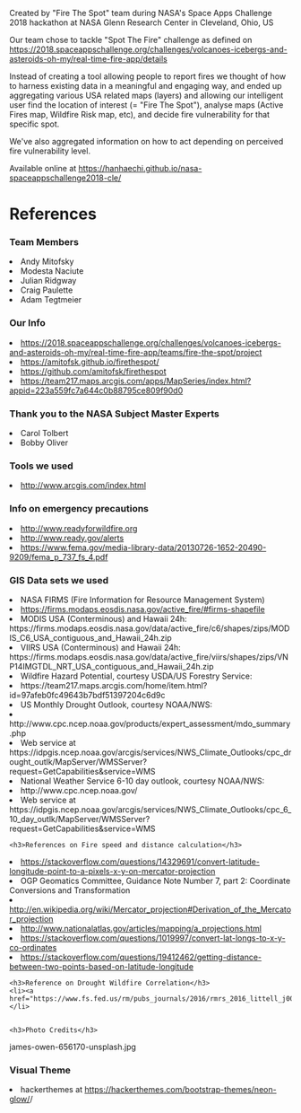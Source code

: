 Created by "Fire The Spot" team during NASA's Space Apps Challenge 2018 hackathon at NASA Glenn Research Center in Cleveland, Ohio, US

Our team chose to tackle "Spot The Fire" challenge as defined on https://2018.spaceappschallenge.org/challenges/volcanoes-icebergs-and-asteroids-oh-my/real-time-fire-app/details

Instead of creating a tool allowing people to report fires we thought of how to harness existing data in a meaningful and engaging way, and ended up aggregating various USA related maps (layers) and allowing our intelligent user find the location of interest (= "Fire The Spot"), analyse maps (Active Fires map, Wildfire Risk map, etc), and decide fire vulnerability for that specific spot. 

We've also aggregated information on how to act depending on perceived fire vulnerability level.

Available online at https://hanhaechi.github.io/nasa-spaceappschallenge2018-cle/

<h1>References</h1>

<h3>Team Members</h3>
<li>Andy Mitofsky</li>
<li>Modesta Naciute</li>
<li>Julian Ridgway</li>
<li>Craig Paulette</li>
<li>Adam Tegtmeier</li>


<h3>Our Info</h3>

<li><a href="https://2018.spaceappschallenge.org/challenges/volcanoes-icebergs-and-asteroids-oh-my/real-time-fire-app/teams/fire-the-spot/project">https://2018.spaceappschallenge.org/challenges/volcanoes-icebergs-and-asteroids-oh-my/real-time-fire-app/teams/fire-the-spot/project</a></li>
<li><a href="https://amitofsk.github.io/firethespot/">https://amitofsk.github.io/firethespot/</a></li>
<li><a href="https://github.com/amitofsk/firethespot">https://github.com/amitofsk/firethespot</a></li>
<li><a href="https://team217.maps.arcgis.com/apps/MapSeries/index.html?appid=223a559fc7a644c0b88795ce809f90d0">https://team217.maps.arcgis.com/apps/MapSeries/index.html?appid=223a559fc7a644c0b88795ce809f90d0</a></li>

<h3>Thank you to the NASA Subject Master Experts</h3>
<li>Carol Tolbert</li> 
<li>Bobby Oliver</li>

<h3>Tools we used</h3>
<li><a href="http://www.arcgis.com/index.html">http://www.arcgis.com/index.html</a></li>

<h3>Info on emergency precautions</h3>
<li><a href="http://www.readyforwildfire.org">http://www.readyforwildfire.org</a></li>
<li><a href="http://www.ready.gov/alerts">http://www.ready.gov/alerts</a></li>
<li><a href="https://www.fema.gov/media-library-data/20130726-1652-20490-9209/fema_p_737_fs_4.pdf">https://www.fema.gov/media-library-data/20130726-1652-20490-9209/fema_p_737_fs_4.pdf</a></li>

<h3>GIS Data sets we used</h3>
<li>NASA FIRMS (Fire Information for Resource Management System)
<li><a href="https://firms.modaps.eosdis.nasa.gov/active_fire/#firms-shapefile">https://firms.modaps.eosdis.nasa.gov/active_fire/#firms-shapefile</a></li>

<li>MODIS USA (Conterminous) and Hawaii 24h: https://firms.modaps.eosdis.nasa.gov/data/active_fire/c6/shapes/zips/MODIS_C6_USA_contiguous_and_Hawaii_24h.zip</li>

<li>VIIRS USA (Conterminous) and Hawaii 24h: https://firms.modaps.eosdis.nasa.gov/data/active_fire/viirs/shapes/zips/VNP14IMGTDL_NRT_USA_contiguous_and_Hawaii_24h.zip</li>

<li>Wildfire Hazard Potential, courtesy USDA/US Forestry Service:</li>
<li>https://team217.maps.arcgis.com/home/item.html?id=97afeb0fc49643b7bdf51397204c6d9c</li>

<li>US Monthly Drought Outlook, courtesy NOAA/NWS:</li>

<li>http://www.cpc.ncep.noaa.gov/products/expert_assessment/mdo_summary.php</li>

<li>Web service at https://idpgis.ncep.noaa.gov/arcgis/services/NWS_Climate_Outlooks/cpc_drought_outlk/MapServer/WMSServer?request=GetCapabilities&service=WMS</lI>

<li>National Weather Service 6-10 day outlook, courtesy NOAA/NWS:</li>

<li>http://www.cpc.ncep.noaa.gov/</li>

<li>Web service at https://idpgis.ncep.noaa.gov/arcgis/services/NWS_Climate_Outlooks/cpc_6_10_day_outlk/MapServer/WMSServer?request=GetCapabilities&service=WMS</li>

    <h3>References on Fire speed and distance calculation</h3>
   <li><a href="https://stackoverflow.com/questions/14329691/convert-latitude-longitude-point-to-a-pixels-x-y-on-mercator-projection">https://stackoverflow.com/questions/14329691/convert-latitude-longitude-point-to-a-pixels-x-y-on-mercator-projection</a></li>
   <li>OGP Geomatics Committee, Guidance Note Number 7, part 2: Coordinate Conversions and Transformation</li>
   <li><a href="http://en.wikipedia.org/wiki/Mercator_projection#Derivation_of_the_Mercator_projection">http://en.wikipedia.org/wiki/Mercator_projection#Derivation_of_the_Mercator_projection</a></li>
   <li><a href="http://www.nationalatlas.gov/articles/mapping/a_projections.html">http://www.nationalatlas.gov/articles/mapping/a_projections.html</a></li>
   <li><a href="https://stackoverflow.com/questions/1019997/convert-lat-longs-to-x-y-co-ordinates">https://stackoverflow.com/questions/1019997/convert-lat-longs-to-x-y-co-ordinates</a></li>

   <li><a href="https://stackoverflow.com/questions/19412462/getting-distance-between-two-points-based-on-latitude-longitude">https://stackoverflow.com/questions/19412462/getting-distance-between-two-points-based-on-latitude-longitude</a></li>

    <h3>Reference on Drought Wildfire Correlation</h3>
    <li><a href="https://www.fs.fed.us/rm/pubs_journals/2016/rmrs_2016_littell_j001.pdf">https://www.fs.fed.us/rm/pubs_journals/2016/rmrs_2016_littell_j001.pdf</a></li>


    <h3>Photo Credits</h3>
james-owen-656170-unsplash.jpg

<h3>Visual Theme</h3> 
<li>hackerthemes at <a href="https://hackerthemes.com/bootstrap-themes/neon-glow/">https://hackerthemes.com/bootstrap-themes/neon-glow/</a>/</li>

